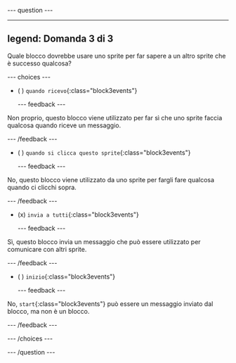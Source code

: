 
--- question ---

---
legend: Domanda 3 di 3
---

Quale blocco dovrebbe usare uno sprite per far sapere a un altro sprite che è successo qualcosa?

--- choices ---

- ( ) `quando ricevo`{:class="block3events"}

  --- feedback ---

Non proprio, questo blocco viene utilizzato per far sì che uno sprite faccia qualcosa quando riceve un messaggio.

  --- /feedback ---

- ( ) `quando si clicca questo sprite`{:class="block3events"}


  --- feedback ---

No, questo blocco viene utilizzato da uno sprite per fargli fare qualcosa quando ci clicchi sopra.

  --- /feedback ---

- (x) `invia a tutti`{:class="block3events"}

  --- feedback ---

Sì, questo blocco invia un messaggio che può essere utilizzato per comunicare con altri sprite.

  --- /feedback ---

- ( ) `inizio`{:class="block3events"}

  --- feedback ---

No, `start`{:class="block3events"} può essere un messaggio inviato dal blocco, ma non è un blocco.

  --- /feedback ---

--- /choices ---

--- /question ---
